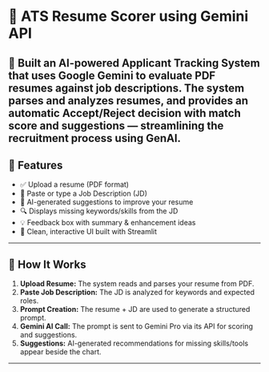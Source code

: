 # 🧠 ATS Resume Scorer using Gemini API

🚀 Built an AI-powered Applicant Tracking System that uses Google Gemini to evaluate PDF resumes against job descriptions. The system parses and analyzes resumes, and provides an automatic Accept/Reject decision with match score and suggestions — streamlining the recruitment process using GenAI.
---

## 🚀 Features

- ✅ Upload a resume (PDF format)
- 📄 Paste or type a Job Description (JD)
- 🤖 AI-generated suggestions to improve your resume
- 🔍 Displays missing keywords/skills from the JD
- 💡 Feedback box with summary & enhancement ideas
- 🎨 Clean, interactive UI built with Streamlit

---

## 🧠 How It Works

1. **Upload Resume:** The system reads and parses your resume from PDF.
2. **Paste Job Description:** The JD is analyzed for keywords and expected roles.
3. **Prompt Creation:** The resume + JD are used to generate a structured prompt.
4. **Gemini AI Call:** The prompt is sent to Gemini Pro via its API for scoring and suggestions.
5. **Suggestions:** AI-generated recommendations for missing skills/tools appear beside the chart.

---
